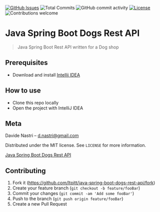 [![GitHub Issues](https://img.shields.io/github/issues-raw/ltpitt/java-spring-boot-dogs-rest-api)](https://github.com/ltpitt/java-spring-boot-dogs-rest-api/issues)
![Total Commits](https://img.shields.io/github/last-commit/ltpitt/java-spring-boot-dogs-rest-api)
![GitHub commit activity](https://img.shields.io/github/commit-activity/4w/ltpitt/java-spring-boot-dogs-rest-api?foo=bar)
[![License](https://img.shields.io/badge/license-MIT-blue.svg)](https://opensource.org/licenses/MIT)
![Contributions welcome](https://img.shields.io/badge/contributions-welcome-orange.svg)

# Java Spring Boot Dogs Rest API
> Java Spring Boot Rest API written for a Dog shop

## Prerequisites

- Download and install [Intellij IDEA](https://www.jetbrains.com/idea/download)

## How to use

- Clone this repo locally
- Open the project with IntelliJ IDEA

## Meta

Davide Nastri – d.nastri@gmail.com

Distributed under the MIT license. See ``LICENSE`` for more information.

[Java Spring Boot Dogs Rest API](https://github.com/ltpitt/java-spring-boot-dogs-rest-api)

## Contributing

1. Fork it (<https://github.com/ltpitt/java-spring-boot-dogs-rest-api/fork>)
2. Create your feature branch (`git checkout -b feature/fooBar`)
3. Commit your changes (`git commit -am 'Add some fooBar'`)
4. Push to the branch (`git push origin feature/fooBar`)
5. Create a new Pull Request
